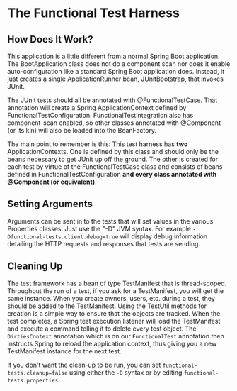 # The Functional Test Harness

## How Does It Work?
This application is a little different from a normal Spring Boot application.
The BootApplication class does not do a component scan nor does it enable
auto-configuration like a standard Spring Boot application does.  Instead, it
just creates a single ApplicationRunner bean, JUnitBootstrap, that invokes
JUnit.

The JUnit tests should all be annotated with @FunctionalTestCase.  That
annotation will create a Spring ApplicationContext defined by
FunctionalTestConfiguration.  FunctionalTestIntegration also has component-scan
enabled, so other classes annotated with @Component (or its kin) will also be
loaded into the BeanFactory.

The main point to remember is this: This test harness has **two**
ApplicationContexts.  One is defined by this class and should only be the beans
necessary to get JUnit up off the ground.  The other is created for each test by
virtue of the FunctionalTestCase class and consists of beans defined in
FunctionalTestConfiguration **and every class annotated with @Component
(or equivalent)**.

## Setting Arguments

Arguments can be sent in to the tests that will set values in the
various Properties classes. Just use the "-D" JVM syntax. For example
`-Dfunctional-tests.client.debug=true` will display debug information
detailing the HTTP requests and responses that tests are sending.

## Cleaning Up

The test framework has a bean of type TestManifest that is
thread-scoped. Throughout the run of a test, if you ask for a
TestManifest, you will get the same instance. When you create owners,
users, etc. during a test, they should be added to the TestManifest.
Using the TestUtil methods for creation is a simple way to ensure that
the objects are tracked. When the test completes, a Spring test
execution listener will load the TestManifest and execute a command
telling it to delete every test object. The `DirtiesContext` annotation
which is on our `FunctionalTest` annotation then instructs Spring to
reload the application context, thus giving you a new TestManifest
instance for the next test.

If you don't want the clean-up to be run, you can set
`functional-tests.cleanup=false` using either the `-D` syntax or by
editing `functional-tests.properties`.
